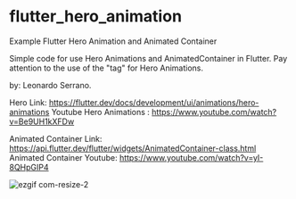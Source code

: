 # flutter_hero_animation
 Example Flutter Hero Animation and Animated Container


 Simple code for use Hero Animations and AnimatedContainer in Flutter.
 Pay attention to the use of the "tag" for Hero Animations.

 by: Leonardo Serrano.



 Hero Link: https://flutter.dev/docs/development/ui/animations/hero-animations
 Youtube Hero Animations : https://www.youtube.com/watch?v=Be9UH1kXFDw

 Animated Container Link: https://api.flutter.dev/flutter/widgets/AnimatedContainer-class.html
 Animated Container Youtube: https://www.youtube.com/watch?v=yI-8QHpGIP4







![ezgif com-resize-2](https://user-images.githubusercontent.com/62712813/124363378-c8300d80-dc32-11eb-9b4d-b985c438615d.gif)

